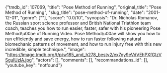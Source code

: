 {"tmdb_id": 107069, "title": "Pose Method of Running", "original_title": "Pose Method of Running", "slug_title": "pose-method-of-running", "date": "2001-12-01", "genre": [""], "score": "0.0/10", "synopsis": "Dr. Nicholas Romanov, the Russian sport science professor and British National Triathlon team coach, teaches you how to run easier, faster, safer with his pioneering Pose Method\u00ae of Running Video. Pose Method\u00ae will show you how to run efficiently and save energy, how to run faster following natural biomechanic patterns of movement, and how to run injury free with this new incredible, simple technique.", "image": "https://image.tmdb.org/t/p/w185_and_h278_bestv2/ex7qy9eVdVEhPXfGlzVSguIUzlA.jpg", "actors": [], "comments": [], "recommandations_id": [], "youtube_key": "notfound"}